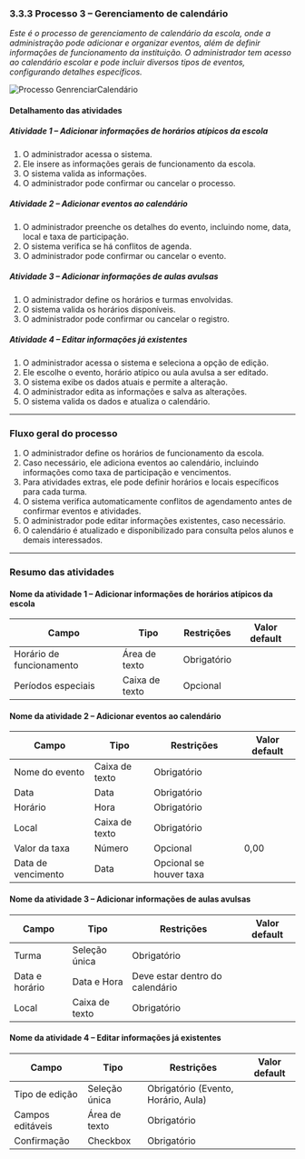 ### 3.3.3 Processo 3 – Gerenciamento de calendário

_Este é o processo de gerenciamento de calendário da escola, onde a administração pode adicionar e organizar eventos, além de definir informações de funcionamento da instituição. O administrador tem acesso ao calendário escolar e pode incluir diversos tipos de eventos, configurando detalhes específicos._

![Processo GenrenciarCalendário](images/bpmnGerenciamentoCalendário.png "Modelo BPMN do Processo 3.")

#### Detalhamento das atividades

##### **Atividade 1 – Adicionar informações de horários atípicos da escola**

1. O administrador acessa o sistema.
2. Ele insere as informações gerais de funcionamento da escola.
3. O sistema valida as informações.
4. O administrador pode confirmar ou cancelar o processo.

##### **Atividade 2 – Adicionar eventos ao calendário**

1. O administrador preenche os detalhes do evento, incluindo nome, data, local e taxa de participação.
2. O sistema verifica se há conflitos de agenda.
3. O administrador pode confirmar ou cancelar o evento.

##### **Atividade 3 – Adicionar informações de aulas avulsas**

1. O administrador define os horários e turmas envolvidas.
2. O sistema valida os horários disponíveis.
3. O administrador pode confirmar ou cancelar o registro.

##### **Atividade 4 – Editar informações já existentes**

1. O administrador acessa o sistema e seleciona a opção de edição.
2. Ele escolhe o evento, horário atípico ou aula avulsa a ser editado.
3. O sistema exibe os dados atuais e permite a alteração.
4. O administrador edita as informações e salva as alterações.
5. O sistema valida os dados e atualiza o calendário.

---

### **Fluxo geral do processo**

1. O administrador define os horários de funcionamento da escola.
2. Caso necessário, ele adiciona eventos ao calendário, incluindo informações como taxa de participação e vencimentos.
3. Para atividades extras, ele pode definir horários e locais específicos para cada turma.
4. O sistema verifica automaticamente conflitos de agendamento antes de confirmar eventos e atividades.
5. O administrador pode editar informações existentes, caso necessário.
6. O calendário é atualizado e disponibilizado para consulta pelos alunos e demais interessados.

---

### **Resumo das atividades**

#### **Nome da atividade 1 – Adicionar informações de horários atípicos da escola**

| **Campo**                | **Tipo**       | **Restrições** | **Valor default** |
| ------------------------ | -------------- | -------------- | ----------------- |
| Horário de funcionamento | Área de texto  | Obrigatório    |                   |
| Períodos especiais       | Caixa de texto | Opcional       |                   |

#### **Nome da atividade 2 – Adicionar eventos ao calendário**

| **Campo**          | **Tipo**       | **Restrições**          | **Valor default** |
| ------------------ | -------------- | ----------------------- | ----------------- |
| Nome do evento     | Caixa de texto | Obrigatório             |                   |
| Data               | Data           | Obrigatório             |                   |
| Horário            | Hora           | Obrigatório             |                   |
| Local              | Caixa de texto | Obrigatório             |                   |
| Valor da taxa      | Número         | Opcional                | 0,00              |
| Data de vencimento | Data           | Opcional se houver taxa |                   |

#### **Nome da atividade 3 – Adicionar informações de aulas avulsas**

| **Campo**      | **Tipo**       | **Restrições**                  | **Valor default** |
| -------------- | -------------- | ------------------------------- | ----------------- |
| Turma          | Seleção única  | Obrigatório                     |                   |
| Data e horário | Data e Hora    | Deve estar dentro do calendário |                   |
| Local          | Caixa de texto | Obrigatório                     |                   |

#### **Nome da atividade 4 – Editar informações já existentes**

| **Campo**        | **Tipo**      | **Restrições**                      | **Valor default** |
| ---------------- | ------------- | ----------------------------------- | ----------------- |
| Tipo de edição   | Seleção única | Obrigatório (Evento, Horário, Aula) |                   |
| Campos editáveis | Área de texto | Obrigatório                         |                   |
| Confirmação      | Checkbox      | Obrigatório                         |                   |
